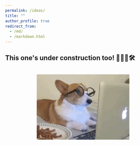 ```yaml
---
permalink: /ideas/
title: ""
author_profile: true
redirect_from: 
  - /md/
  - /markdown.html
---
```



## This one's under construction too! 💯👷🏾🛠

<p style="text-align: center;">
  <img src="/images/coder_dog.gif" alt="Corgi Gif" style="width: 300px; margin-top: 1em;">
</p>


<!-- ## IDEAS Lab  


## Lab Hangouts 

In the IDEAS Lab, it's not all work and no play!  -->
<!-- Game night picture at June's -->

